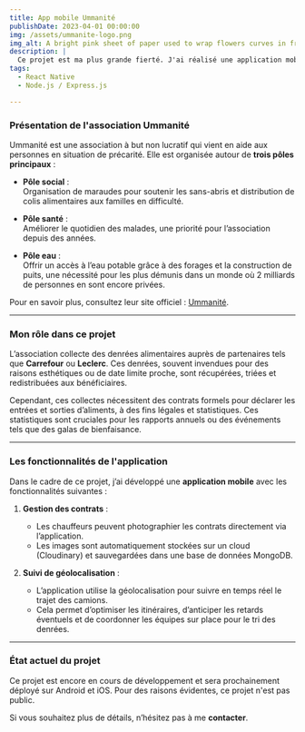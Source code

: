 ```yaml
---
title: App mobile Ummanité
publishDate: 2023-04-01 00:00:00
img: /assets/ummanite-logo.png
img_alt: A bright pink sheet of paper used to wrap flowers curves in front of rich blue background
description: |
  Ce projet est ma plus grande fierté. J'ai réalisé une application mobile de A à Z pour une association en tant que bénévole, durant mon temps libre. Je les remercie encore de m'avoir fait confiance et attribué cette mission.
tags:
  - React Native
  - Node.js / Express.js

---
```


### Présentation de l'association Ummanité  

Ummanité est une association à but non lucratif qui vient en aide aux personnes en situation de précarité. Elle est organisée autour de **trois pôles principaux** :  

- **Pôle social** :  
  Organisation de maraudes pour soutenir les sans-abris et distribution de colis alimentaires aux familles en difficulté.  

- **Pôle santé** :  
  Améliorer le quotidien des malades, une priorité pour l’association depuis des années.  

- **Pôle eau** :  
  Offrir un accès à l’eau potable grâce à des forages et la construction de puits, une nécessité pour les plus démunis dans un monde où 2 milliards de personnes en sont encore privées.  

Pour en savoir plus, consultez leur site officiel : [Ummanité](https://ummanite.org/).  

---

### Mon rôle dans ce projet  

L’association collecte des denrées alimentaires auprès de partenaires tels que **Carrefour** ou **Leclerc**. Ces denrées, souvent invendues pour des raisons esthétiques ou de date limite proche, sont récupérées, triées et redistribuées aux bénéficiaires.  

Cependant, ces collectes nécessitent des contrats formels pour déclarer les entrées et sorties d’aliments, à des fins légales et statistiques. Ces statistiques sont cruciales pour les rapports annuels ou des événements tels que des galas de bienfaisance.  

---

### Les fonctionnalités de l'application  

Dans le cadre de ce projet, j’ai développé une **application mobile** avec les fonctionnalités suivantes :  

1. **Gestion des contrats** :  
   - Les chauffeurs peuvent photographier les contrats directement via l’application.  
   - Les images sont automatiquement stockées sur un cloud (Cloudinary) et sauvegardées dans une base de données MongoDB.  

2. **Suivi de géolocalisation** :  
   - L’application utilise la géolocalisation pour suivre en temps réel le trajet des camions.  
   - Cela permet d’optimiser les itinéraires, d’anticiper les retards éventuels et de coordonner les équipes sur place pour le tri des denrées.  

---

### État actuel du projet  

Ce projet est encore en cours de développement et sera prochainement déployé sur Android et iOS. Pour des raisons évidentes, ce projet n'est pas public.

Si vous souhaitez plus de détails, n’hésitez pas à me **contacter**.  
